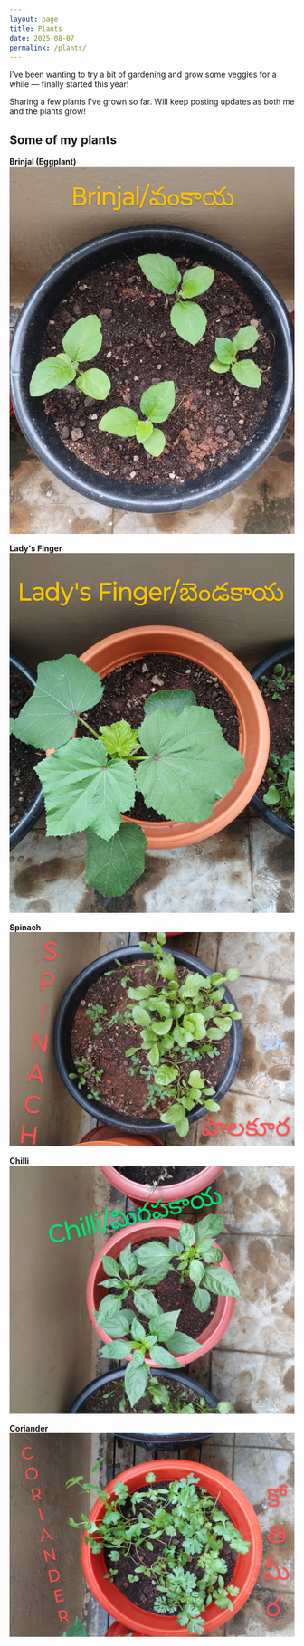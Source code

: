 ```yaml
---
layout: page
title: Plants
date: 2025-08-07
permalink: /plants/
---
```


I've been wanting to try a bit of gardening and grow some veggies for a while — finally started this year! 

Sharing a few plants I’ve grown so far. Will keep posting updates as both me and the plants grow!

## Some of my plants

**Brinjal (Eggplant)**  
![Brinjal plant](/static/images/brinjal_07082025.jpg)

**Lady's Finger**  
![Lady's Finger plant](/static/images/ladysfinger_07082025.jpg)

**Spinach**  
![Spinach plant](/static/images/spinach_07082025.jpg)

**Chilli**  
![Chilli plant](/static/images/chilli_07082025.jpg)

**Coriander**  
![Coriander plant](/static/images/coriander_07082025.jpg)

